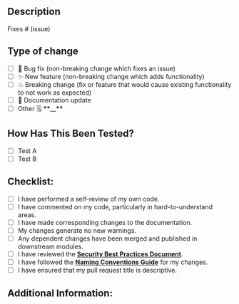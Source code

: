 <!--# Pull Request Template -->

## Description

<!--
Please include a summary of the change and which issue is fixed. Include relevant motivation and context. List any dependencies that are required for this change.

Linking Issues:
 - To associate this pull request with a GitHub issue within the same repository, use the "Fixes #IssueNumber" syntax.
 - For external issues, use Markdown links: [Issue Name](Issue Link).
-->

Fixes # (issue)

## Type of change

<!--Please delete options that are not relevant.-->

- [ ] 🐛 Bug fix (non-breaking change which fixes an issue)
- [ ] ✨ New feature (non-breaking change which adds functionality)
- [ ] 💥 Breaking change (fix or feature that would cause existing functionality to not work as expected)
- [ ] 📝 Documentation update
- [ ] Other 🗒️ **\*\***\_\_**\*\***

## How Has This Been Tested?

<!--Please describe the tests that you ran to verify your changes. Provide instructions so we can reproduce. Please also list any relevant details for your test configuration. Remove if not applicable. -->

- [ ] Test A
- [ ] Test B

## Checklist:

<!--Before submitting your pull request, please review the following checklist:-->

- [ ] I have performed a self-review of my own code.
- [ ] I have commented on my code, particularly in hard-to-understand areas.
- [ ] I have made corresponding changes to the documentation.
- [ ] My changes generate no new warnings.
- [ ] Any dependent changes have been merged and published in downstream modules.
- [ ] I have reviewed the [**Security Best Practices Document**](SECURITY_BEST_PRACTICES.md).
- [ ] I have followed the [**Naming Conventions Guide**](NAMING_CONVENTIONS_GUIDE.md) for my changes.
- [ ] I have ensured that my pull request title is descriptive.

## Additional Information:

<!--Any additional information, configuration, or data that might be necessary to reproduce the issue or feature.-->
